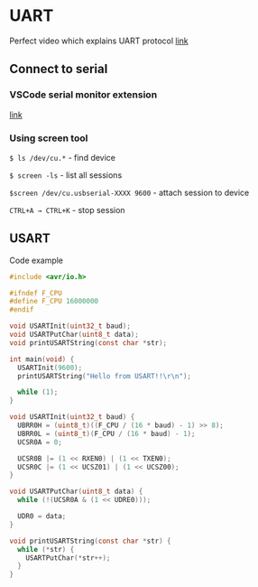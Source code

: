 # UART

Perfect video which explains UART protocol [link](https://www.youtube.com/watch?v=sTHckUyxwp8)

## Connect to serial

### VSCode serial monitor extension
[link](https://marketplace.visualstudio.com/items?itemName=ms-vscode.vscode-serial-monitor)

### Using screen tool
`$ ls /dev/cu.*` - find device

`$ screen -ls` - list all sessions

`$screen /dev/cu.usbserial-XXXX 9600` - attach session to device

`CTRL+A → CTRL+K` - stop session


## USART
Code example

```c
#include <avr/io.h>

#ifndef F_CPU
#define F_CPU 16000000
#endif

void USARTInit(uint32_t baud);
void USARTPutChar(uint8_t data);
void printUSARTString(const char *str);

int main(void) {
  USARTInit(9600);
  printUSARTString("Hello from USART!!\r\n");

  while (1);
}

void USARTInit(uint32_t baud) {
  UBRR0H = (uint8_t)((F_CPU / (16 * baud) - 1) >> 8);
  UBRR0L = (uint8_t)(F_CPU / (16 * baud) - 1);
  UCSR0A = 0;

  UCSR0B |= (1 << RXEN0) | (1 << TXEN0);
  UCSR0C |= (1 << UCSZ01) | (1 << UCSZ00);
}

void USARTPutChar(uint8_t data) {
  while (!(UCSR0A & (1 << UDRE0)));

  UDR0 = data;
}

void printUSARTString(const char *str) {
  while (*str) {
    USARTPutChar(*str++);
  }
}
```
